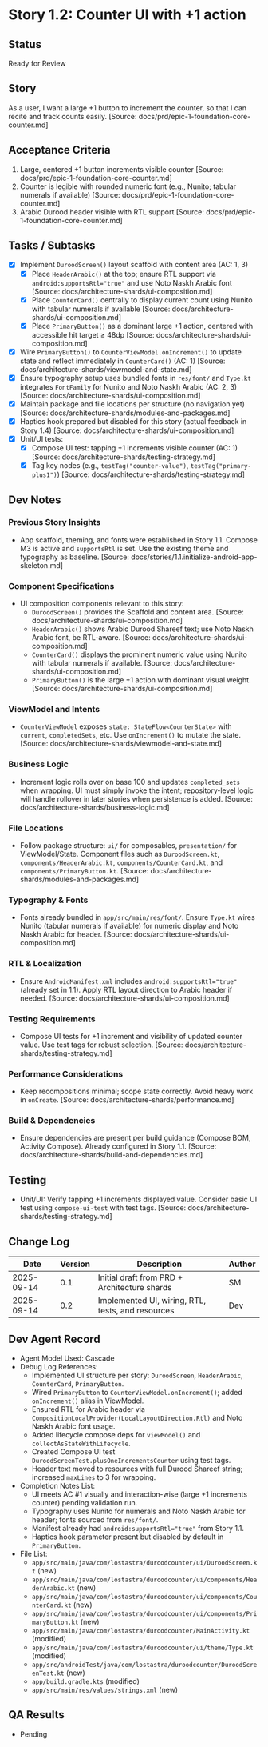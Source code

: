 # Story 1.2: Counter UI with +1 action

## Status
Ready for Review

## Story
As a user,
I want a large +1 button to increment the counter,
so that I can recite and track counts easily. [Source: docs/prd/epic-1-foundation-core-counter.md]

## Acceptance Criteria
1. Large, centered +1 button increments visible counter [Source: docs/prd/epic-1-foundation-core-counter.md]
2. Counter is legible with rounded numeric font (e.g., Nunito; tabular numerals if available) [Source: docs/prd/epic-1-foundation-core-counter.md]
3. Arabic Durood header visible with RTL support [Source: docs/prd/epic-1-foundation-core-counter.md]

## Tasks / Subtasks
- [x] Implement `DuroodScreen()` layout scaffold with content area (AC: 1, 3)
  - [x] Place `HeaderArabic()` at the top; ensure RTL support via `android:supportsRtl="true"` and use Noto Naskh Arabic font [Source: docs/architecture-shards/ui-composition.md]
  - [x] Place `CounterCard()` centrally to display current count using Nunito with tabular numerals if available [Source: docs/architecture-shards/ui-composition.md]
  - [x] Place `PrimaryButton()` as a dominant large +1 action, centered with accessible hit target ≥ 48dp [Source: docs/architecture-shards/ui-composition.md]
- [x] Wire `PrimaryButton()` to `CounterViewModel.onIncrement()` to update state and reflect immediately in `CounterCard()` (AC: 1) [Source: docs/architecture-shards/viewmodel-and-state.md]
- [x] Ensure typography setup uses bundled fonts in `res/font/` and `Type.kt` integrates `FontFamily` for Nunito and Noto Naskh Arabic (AC: 2, 3) [Source: docs/architecture-shards/ui-composition.md]
- [x] Maintain package and file locations per structure (no navigation yet) [Source: docs/architecture-shards/modules-and-packages.md]
- [x] Haptics hook prepared but disabled for this story (actual feedback in Story 1.4) [Source: docs/architecture-shards/ui-composition.md]
- [x] Unit/UI tests:
  - [x] Compose UI test: tapping +1 increments visible counter (AC: 1) [Source: docs/architecture-shards/testing-strategy.md]
  - [x] Tag key nodes (e.g., `testTag("counter-value")`, `testTag("primary-plus1")`) [Source: docs/architecture-shards/testing-strategy.md]

## Dev Notes

### Previous Story Insights
- App scaffold, theming, and fonts were established in Story 1.1. Compose M3 is active and `supportsRtl` is set. Use the existing theme and typography as baseline. [Source: docs/stories/1.1.initialize-android-app-skeleton.md]

### Component Specifications
- UI composition components relevant to this story:
  - `DuroodScreen()` provides the Scaffold and content area. [Source: docs/architecture-shards/ui-composition.md]
  - `HeaderArabic()` shows Arabic Durood Shareef text; use Noto Naskh Arabic font, be RTL-aware. [Source: docs/architecture-shards/ui-composition.md]
  - `CounterCard()` displays the prominent numeric value using Nunito with tabular numerals if available. [Source: docs/architecture-shards/ui-composition.md]
  - `PrimaryButton()` is the large +1 action with dominant visual weight. [Source: docs/architecture-shards/ui-composition.md]

### ViewModel and Intents
- `CounterViewModel` exposes `state: StateFlow<CounterState>` with `current`, `completedSets`, etc. Use `onIncrement()` to mutate the state. [Source: docs/architecture-shards/viewmodel-and-state.md]

### Business Logic
- Increment logic rolls over on base 100 and updates `completed_sets` when wrapping. UI must simply invoke the intent; repository-level logic will handle rollover in later stories when persistence is added. [Source: docs/architecture-shards/business-logic.md]

### File Locations
- Follow package structure: `ui/` for composables, `presentation/` for ViewModel/State. Component files such as `DuroodScreen.kt`, `components/HeaderArabic.kt`, `components/CounterCard.kt`, and `components/PrimaryButton.kt`. [Source: docs/architecture-shards/modules-and-packages.md]

### Typography & Fonts
- Fonts already bundled in `app/src/main/res/font/`. Ensure `Type.kt` wires Nunito (tabular numerals if available) for numeric display and Noto Naskh Arabic for header. [Source: docs/architecture-shards/ui-composition.md]

### RTL & Localization
- Ensure `AndroidManifest.xml` includes `android:supportsRtl="true"` (already set in 1.1). Apply RTL layout direction to Arabic header if needed. [Source: docs/architecture-shards/ui-composition.md]

### Testing Requirements
- Compose UI tests for +1 increment and visibility of updated counter value. Use test tags for robust selection. [Source: docs/architecture-shards/testing-strategy.md]

### Performance Considerations
- Keep recompositions minimal; scope state correctly. Avoid heavy work in `onCreate`. [Source: docs/architecture-shards/performance.md]

### Build & Dependencies
- Ensure dependencies are present per build guidance (Compose BOM, Activity Compose). Already configured in Story 1.1. [Source: docs/architecture-shards/build-and-dependencies.md]

## Testing
- Unit/UI: Verify tapping +1 increments displayed value. Consider basic UI test using `compose-ui-test` with test tags. [Source: docs/architecture-shards/testing-strategy.md]

## Change Log
| Date       | Version | Description                                 | Author |
|------------|---------|---------------------------------------------|--------|
| 2025-09-14 | 0.1     | Initial draft from PRD + Architecture shards | SM     |
| 2025-09-14 | 0.2     | Implemented UI, wiring, RTL, tests, and resources | Dev |

## Dev Agent Record
- Agent Model Used: Cascade
- Debug Log References:
  - Implemented UI structure per story: `DuroodScreen`, `HeaderArabic`, `CounterCard`, `PrimaryButton`.
  - Wired `PrimaryButton` to `CounterViewModel.onIncrement()`; added `onIncrement()` alias in ViewModel.
  - Ensured RTL for Arabic header via `CompositionLocalProvider(LocalLayoutDirection.Rtl)` and Noto Naskh Arabic font usage.
  - Added lifecycle compose deps for `viewModel()` and `collectAsStateWithLifecycle`.
  - Created Compose UI test `DuroodScreenTest.plusOneIncrementsCounter` using test tags.
  - Header text moved to resources with full Durood Shareef string; increased `maxLines` to 3 for wrapping.
- Completion Notes List:
  - UI meets AC #1 visually and interaction-wise (large +1 increments counter) pending validation run.
  - Typography uses Nunito for numerals and Noto Naskh Arabic for header; fonts sourced from `res/font/`.
  - Manifest already had `android:supportsRtl="true"` from Story 1.1.
  - Haptics hook parameter present but disabled by default in `PrimaryButton`.
- File List:
  - `app/src/main/java/com/lostastra/duroodcounter/ui/DuroodScreen.kt` (new)
  - `app/src/main/java/com/lostastra/duroodcounter/ui/components/HeaderArabic.kt` (new)
  - `app/src/main/java/com/lostastra/duroodcounter/ui/components/CounterCard.kt` (new)
  - `app/src/main/java/com/lostastra/duroodcounter/ui/components/PrimaryButton.kt` (new)
  - `app/src/main/java/com/lostastra/duroodcounter/MainActivity.kt` (modified)
  - `app/src/main/java/com/lostastra/duroodcounter/ui/theme/Type.kt` (modified)
  - `app/src/androidTest/java/com/lostastra/duroodcounter/DuroodScreenTest.kt` (new)
  - `app/build.gradle.kts` (modified)
  - `app/src/main/res/values/strings.xml` (new)

## QA Results
- Pending
